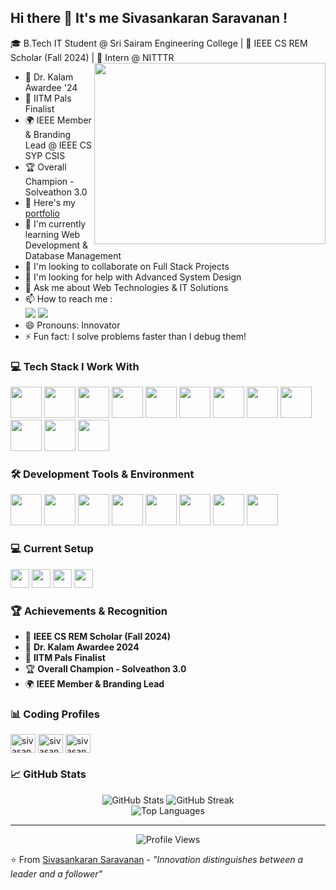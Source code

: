 ## Hi there 👋 It's me Sivasankaran Saravanan !

🎓 B.Tech IT Student @ Sri Sairam Engineering College | 🌟 IEEE CS REM Scholar (Fall 2024) | 💼 Intern @ NITTTR
<img align="right" width="370" height="290" src="https://media.giphy.com/media/qgQUggAC3Pfv687qPC/giphy.gif">

- 🏅 Dr. Kalam Awardee '24 
- 🎯 IITM Pals Finalist 
- 🌍 IEEE Member & Branding Lead @ IEEE CS SYP CSIS
- 🏆 Overall Champion - Solveathon 3.0
- 🔭 Here's my [portfolio](https://your-portfolio-link.netlify.app/)                                                 
- 🌱 I'm currently learning Web Development & Database Management
- 👯 I'm looking to collaborate on Full Stack Projects
- 🤔 I'm looking for help with Advanced System Design
- 💬 Ask me about Web Technologies & IT Solutions
- 📫 How to reach me :
<br /> [<img src="https://img.shields.io/badge/LinkedIn-0077B5?style=for-the-badge&logo=linkedin&logoColor=white" />](https://www.linkedin.com/in/sivasankaran-saravanan-6/) [<img src="https://img.shields.io/badge/Twitter-1DA1F2?style=for-the-badge&logo=twitter&logoColor=white" />](https://twitter.com/yourtwitterhandle)
- 😄 Pronouns: Innovator
- ⚡ Fun fact: I solve problems faster than I debug them!

### 💻 Tech Stack I Work With
<img height="50" width="50" src="https://img.icons8.com/color/48/000000/python.png" /> <img height="50" width="50" src="https://img.icons8.com/color/48/000000/java-coffee-cup-logo.png" /> <img height="50" width="50" src="https://img.icons8.com/color/48/000000/javascript.png"/> <img height="50" width="50" src="https://img.icons8.com/color/48/000000/html-5.png" /> <img height="50" width="50" src="https://img.icons8.com/color/48/000000/css3.png" /> <img height="50" width="50" src="https://img.icons8.com/color/48/000000/react-native.png"/> <img height="50" width="50" src="https://img.icons8.com/color/48/000000/nodejs.png"/> <img height="50" width="50" src="https://img.icons8.com/color/48/000000/mysql-logo.png"/> <img height="50" width="50" src="https://img.icons8.com/color/48/000000/mongodb.png"/> <img height="50" width="50" src="https://img.icons8.com/color/48/000000/google-firebase-console.png"/> <img height="50" width="50" src="https://img.icons8.com/color/48/000000/bootstrap.png" /> <img height="50" width="50" src="https://img.icons8.com/color/48/000000/git.png"/>

### 🛠️ Development Tools & Environment
<img height="50" width="50" src="https://img.icons8.com/color/48/000000/visual-studio-code-2019.png"/> <img height="50" width="50" src="https://img.icons8.com/color/48/000000/intellij-idea.png"/> <img height="50" width="50" src="https://img.icons8.com/color/50/000000/git.png"/> <img height="50" width="50" src="https://img.icons8.com/dusk/64/000000/anaconda.png"/> <img height="50" src="https://img.icons8.com/color/480/null/notion--v1.png" /> <img height="50" width="50" src="https://img.icons8.com/color/48/000000/figma--v1.png"/> <img height="50" src="https://img.shields.io/badge/Netlify-00C7B7?style=for-the-badge&logo=netlify&logoColor=white"/> <img height="50" src="https://img.shields.io/badge/Vercel-000000?style=for-the-badge&logo=vercel&logoColor=white"/>

### 💻 Current Setup
<img height="30" src="https://img.shields.io/badge/Windows-0078D6?style=for-the-badge&logo=windows&logoColor=white"/> <img height="30" src="https://img.shields.io/badge/Intel-Core_i5-0071C5?style=for-the-badge&logo=intel&logoColor=white"/> <img height="30" src="https://img.shields.io/badge/RAM-16GB-FF6B6B?style=for-the-badge"/> <img height="30" src="https://img.shields.io/badge/SSD-512GB-00D2FF?style=for-the-badge"/>

### 🏆 Achievements & Recognition
- 🌟 **IEEE CS REM Scholar (Fall 2024)**
- 🏅 **Dr. Kalam Awardee 2024**
- 🎯 **IITM Pals Finalist**
- 🏆 **Overall Champion - Solveathon 3.0**
- 🌍 **IEEE Member & Branding Lead**

### 📊 Coding Profiles
<p align="left">
<a href="https://www.leetcode.com/sivasankaran" target="blank"><img align="center" src="https://raw.githubusercontent.com/rahuldkjain/github-profile-readme-generator/master/src/images/icons/Social/leet-code.svg" alt="sivasankaran" height="30" width="40" /></a>
<a href="https://auth.geeksforgeeks.org/user/sivasankaran" target="blank"><img align="center" src="https://raw.githubusercontent.com/rahuldkjain/github-profile-readme-generator/master/src/images/icons/Social/geeks-for-geeks.svg" alt="sivasankaran" height="30" width="40" /></a>
<a href="https://www.hackerrank.com/sivasankaran" target="blank"><img align="center" src="https://raw.githubusercontent.com/rahuldkjain/github-profile-readme-generator/master/src/images/icons/Social/hackerrank.svg" alt="sivasankaran" height="30" width="40" /></a>
</p>

### 📈 GitHub Stats
<div align="center">
  <img src="https://github-readme-stats.vercel.app/api?username=yourusername&show_icons=true&theme=radical" alt="GitHub Stats" />
  <img src="https://github-readme-streak-stats.herokuapp.com/?user=yourusername&theme=radical" alt="GitHub Streak" />
</div>

<div align="center">
  <img src="https://github-readme-stats.vercel.app/api/top-langs/?username=yourusername&layout=compact&theme=radical" alt="Top Languages" />
</div>

---
<div align="center">
  <img src="https://komarev.com/ghpvc/?username=yourusername&label=Profile%20views&color=0e75b6&style=flat" alt="Profile Views" />
</div>

⭐️ From [Sivasankaran Saravanan](https://github.com/yourusername) - *"Innovation distinguishes between a leader and a follower"*
